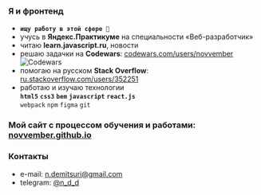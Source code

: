 ### Я и фронтенд
- **`ищу работу в этой сфере 🔎`**
- учусь в **Яндекс.Практикуме** на специальности «Веб-разработчик»
- читаю **learn.javascript.ru**, новости
- решаю задачки на **Codewars**: [codewars.com/users/novvember](https://www.codewars.com/users/novvember) ![Codewars](https://www.codewars.com/users/novvember/badges/micro?theme=light)
- помогаю на русском **Stack Overflow**: [ru.stackoverflow.com/users/352251](https://ru.stackoverflow.com/users/352251/novvember) 
- работаю и изучаю технологии  
**`html5`** **`css3`** **`bem`** **`javascript`** **`react.js`**  
`webpack` `npm` `figma` `git`

### Мой сайт с процессом обучения и работами: [novvember.github.io](https://novvember.github.io)

### Контакты
- e-mail: [n.demitsuri@gmail.com](mailto:n.demitsuri+github@gmail.com)
- telegram: [@n_d_d](https://t.me/n_d_d)
